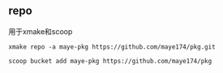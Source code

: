 ## repo

用于xmake和scoop

`xmake repo -a maye-pkg https://github.com/maye174/pkg.git`

`scoop bucket add maye-pkg https://github.com/maye174/pkg`
